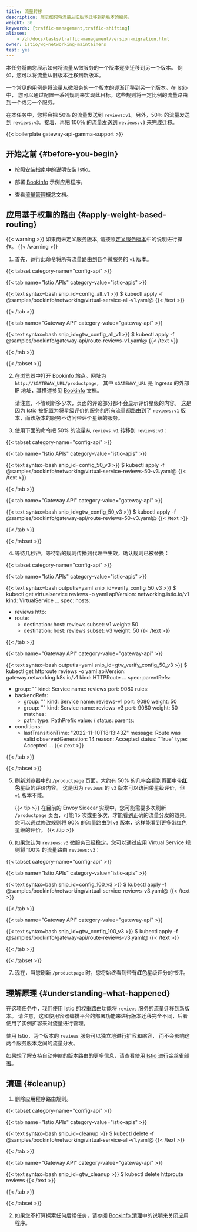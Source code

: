 ```yaml
---
title: 流量转移
description: 展示如何将流量从旧版本迁移到新版本的服务。
weight: 30
keywords: [traffic-management,traffic-shifting]
aliases:
    - /zh/docs/tasks/traffic-management/version-migration.html
owner: istio/wg-networking-maintainers
test: yes
---
```


本任务将向您展示如何将流量从微服务的一个版本逐步迁移到另一个版本。
例如，您可以将流量从旧版本迁移到新版本。

一个常见的用例是将流量从微服务的一个版本的逐渐迁移到另一个版本。在 Istio 中，
您可以通过配置一系列规则来实现此目标。这些规则将一定比例的流量路由到一个或另一个服务。

在本任务中，您将会把 50％ 的流量发送到 `reviews:v1`，另外，50％ 的流量发送到
`reviews:v3`。接着，再把 100％ 的流量发送到 `reviews:v3` 来完成迁移。

{{< boilerplate gateway-api-gamma-support >}}

## 开始之前 {#before-you-begin}

* 按照[安装指南](/zh/docs/setup/)中的说明安装 Istio。

* 部署 [Bookinfo](/zh/docs/examples/bookinfo/) 示例应用程序。

* 查看[流量管理](/zh/docs/concepts/traffic-management)概念文档。

## 应用基于权重的路由 {#apply-weight-based-routing}

{{< warning >}}
如果尚未定义服务版本, 请按照[定义服务版本](/zh/docs/examples/bookinfo/#define-the-service-versions)中的说明进行操作。
{{< /warning >}}

1.  首先，运行此命令将所有流量路由到各个微服务的 `v1` 版本。

{{< tabset category-name="config-api" >}}

{{< tab name="Istio APIs" category-value="istio-apis" >}}

{{< text syntax=bash snip_id=config_all_v1 >}}
$ kubectl apply -f @samples/bookinfo/networking/virtual-service-all-v1.yaml@
{{< /text >}}

{{< /tab >}}

{{< tab name="Gateway API" category-value="gateway-api" >}}

{{< text syntax=bash snip_id=gtw_config_all_v1 >}}
$ kubectl apply -f @samples/bookinfo/gateway-api/route-reviews-v1.yaml@
{{< /text >}}

{{< /tab >}}

{{< /tabset >}}

2)  在浏览器中打开 Bookinfo 站点。网址为 `http://$GATEWAY_URL/productpage`，
    其中 `$GATEWAY_URL` 是 Ingress 的外部 IP 地址，其描述参见
    [Bookinfo](/zh/docs/examples/bookinfo/#determine-the-ingress-IP-and-port)
    文档。

    请注意，不管刷新多少次，页面的评论部分都不会显示评价星级的内容。
    这是因为 Istio 被配置为将星级评价的服务的所有流量都路由到了
    `reviews:v1` 版本，而该版本的服务不访问带评价星级的服务。

3)  使用下面的命令把 50% 的流量从 `reviews:v1` 转移到 `reviews:v3`：

{{< tabset category-name="config-api" >}}

{{< tab name="Istio APIs" category-value="istio-apis" >}}

{{< text syntax=bash snip_id=config_50_v3 >}}
$ kubectl apply -f @samples/bookinfo/networking/virtual-service-reviews-50-v3.yaml@
{{< /text >}}

{{< /tab >}}

{{< tab name="Gateway API" category-value="gateway-api" >}}

{{< text syntax=bash snip_id=gtw_config_50_v3 >}}
$ kubectl apply -f @samples/bookinfo/gateway-api/route-reviews-50-v3.yaml@
{{< /text >}}

{{< /tab >}}

{{< /tabset >}}

4) 等待几秒钟，等待新的规则传播到代理中生效，确认规则已被替换：

{{< tabset category-name="config-api" >}}

{{< tab name="Istio APIs" category-value="istio-apis" >}}

{{< text syntax=bash outputis=yaml snip_id=verify_config_50_v3 >}}
$ kubectl get virtualservice reviews -o yaml
apiVersion: networking.istio.io/v1
kind: VirtualService
...
spec:
  hosts:
  - reviews
  http:
  - route:
    - destination:
        host: reviews
        subset: v1
      weight: 50
    - destination:
        host: reviews
        subset: v3
      weight: 50
{{< /text >}}

{{< /tab >}}

{{< tab name="Gateway API" category-value="gateway-api" >}}

{{< text syntax=bash outputis=yaml snip_id=gtw_verify_config_50_v3 >}}
$ kubectl get httproute reviews -o yaml
apiVersion: gateway.networking.k8s.io/v1
kind: HTTPRoute
...
spec:
  parentRefs:
  - group: ""
    kind: Service
    name: reviews
    port: 9080
  rules:
  - backendRefs:
    - group: ""
      kind: Service
      name: reviews-v1
      port: 9080
      weight: 50
    - group: ""
      kind: Service
      name: reviews-v3
      port: 9080
      weight: 50
    matches:
    - path:
        type: PathPrefix
        value: /
status:
  parents:
  - conditions:
    - lastTransitionTime: "2022-11-10T18:13:43Z"
      message: Route was valid
      observedGeneration: 14
      reason: Accepted
      status: "True"
      type: Accepted
...
{{< /text >}}

{{< /tab >}}

{{< /tabset >}}

5)  刷新浏览器中的 `/productpage` 页面，大约有 50% 的几率会看到页面中带**红色**星级的评价内容。
    这是因为 `reviews` 的 `v3` 版本可以访问带星级评价，但 `v1` 版本不能。

    {{< tip >}}
    在目前的 Envoy Sidecar 实现中，您可能需要多次刷新 `/productpage` 页面，可能
    15 次或更多次，才能看到正确的流量分发的效果。您可以通过修改规则将 90% 的流量路由到
    `v3` 版本，这样能看到更多带红色星级的评价。
    {{< /tip >}}

6)  如果您认为 `reviews:v3` 微服务已经稳定，您可以通过应用 Virtual Service
    规则将 100% 的流量路由 `reviews:v3`：

{{< tabset category-name="config-api" >}}

{{< tab name="Istio APIs" category-value="istio-apis" >}}

{{< text syntax=bash snip_id=config_100_v3 >}}
$ kubectl apply -f @samples/bookinfo/networking/virtual-service-reviews-v3.yaml@
{{< /text >}}

{{< /tab >}}

{{< tab name="Gateway API" category-value="gateway-api" >}}

{{< text syntax=bash snip_id=gtw_config_100_v3 >}}
$ kubectl apply -f @samples/bookinfo/gateway-api/route-reviews-v3.yaml@
{{< /text >}}

{{< /tab >}}

{{< /tabset >}}

7) 现在，当您刷新 `/productpage` 时，您将始终看到带有**红色**星级评分的书评。

## 理解原理 {#understanding-what-happened}

在这项任务中，我们使用 Istio 的权重路由功能将 `reviews` 服务的流量迁移到新版本。
请注意，这和使用容器编排平台的部署功能来进行版本迁移完全不同，后者使用了实例扩容来对流量进行管理。

使用 Istio，两个版本的 `reviews` 服务可以独立地进行扩容和缩容，
而不会影响这两个服务版本之间的流量分发。

如果想了解支持自动伸缩的版本路由的更多信息，请查看[使用 Istio 进行金丝雀部署](/zh/blog/2017/0.1-canary/)。

## 清理 {#cleanup}

1. 删除应用程序路由规则。

{{< tabset category-name="config-api" >}}

{{< tab name="Istio APIs" category-value="istio-apis" >}}

{{< text syntax=bash snip_id=cleanup >}}
$ kubectl delete -f @samples/bookinfo/networking/virtual-service-all-v1.yaml@
{{< /text >}}

{{< /tab >}}

{{< tab name="Gateway API" category-value="gateway-api" >}}

{{< text syntax=bash snip_id=gtw_cleanup >}}
$ kubectl delete httproute reviews
{{< /text >}}

{{< /tab >}}

{{< /tabset >}}

2) 如果您不打算探索任何后续任务，请参阅 [Bookinfo 清理](/zh/docs/examples/bookinfo/#cleanup)中的说明来关闭应用程序。
